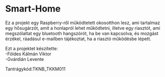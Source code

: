 # Smart-Home
Ez a projekt egy Raspberry-ről működtetett okosotthon lesz, ami tartalmaz egy hősugárzót, amit a honlapról lehet működtetni, illetve
egy riasztót, ami megszólaltat egy bluetooth hangszórót, ha be van kapcsolva, és mozgást érzékel, ráadásul e-mailben tájékoztat, ha
a riasztó működésbe lépett.

Ezt a projektet készítette:
<br>-Földes Kálmán Viktor</br>
-Gvárdián Levente

Tantrágykód:TKNB_TKKM011
